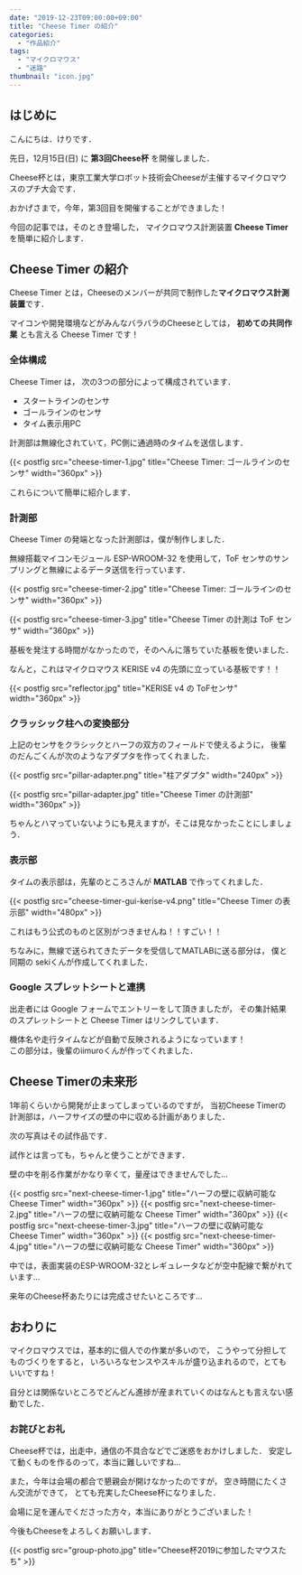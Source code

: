 ```yaml
---
date: "2019-12-23T09:00:00+09:00"
title: "Cheese Timer の紹介"
categories:
  - "作品紹介"
tags:
  - "マイクロマウス"
  - "迷路"
thumbnail: "icon.jpg"
---
```


## はじめに

こんにちは．けりです．

先日，12月15日(日) に **第3回Cheese杯** を開催しました．

Cheese杯とは，東京工業大学ロボット技術会Cheeseが主催するマイクロマウスのプチ大会です．

おかげさまで，今年，第3回目を開催することができました！

今回の記事では，そのとき登場した，
マイクロマウス計測装置 **Cheese Timer** を簡単に紹介します．

<!--more-->

## Cheese Timer の紹介

Cheese Timer とは，Cheeseのメンバーが共同で制作した**マイクロマウス計測装置**です．

マイコンや開発環境などがみんなバラバラのCheeseとしては，
**初めての共同作業** とも言える Cheese Timer です！

### 全体構成

Cheese Timer は，
次の3つの部分によって構成されています．

- スタートラインのセンサ
- ゴールラインのセンサ
- タイム表示用PC

計測部は無線化されていて，PC側に通過時のタイムを送信します．

{{< postfig src="cheese-timer-1.jpg" title="Cheese Timer: ゴールラインのセンサ" width="360px" >}}

これらについて簡単に紹介します．

### 計測部

Cheese Timer の発端となった計測部は，僕が制作しました．

無線搭載マイコンモジュール ESP-WROOM-32 を使用して，ToF センサのサンプリングと無線によるデータ送信を行っています．

{{< postfig src="cheese-timer-2.jpg" title="Cheese Timer: ゴールラインのセンサ" width="360px" >}}

{{< postfig src="cheese-timer-3.jpg" title="Cheese Timer の計測は ToF センサ" width="360px" >}}

基板を発注する時間がなかったので，そのへんに落ちていた基板を使いました．

なんと，これはマイクロマウス KERISE v4 の先頭に立っている基板です！！

{{< postfig src="reflector.jpg" title="KERISE v4 の ToFセンサ" width="360px" >}}

### クラッシック柱への変換部分

上記のセンサをクラシックとハーフの双方のフィールドで使えるように，
後輩のだんごくんが次のようなアダプタを作ってくれました．

{{< postfig src="pillar-adapter.png" title="柱アダプタ" width="240px" >}}

{{< postfig src="pillar-adapter.jpg" title="Cheese Timer の計測部" width="360px" >}}

ちゃんとハマっていないようにも見えますが，そこは見なかったことにしましょう．

### 表示部

タイムの表示部は，先輩のところさんが **MATLAB** で作ってくれました．

{{< postfig src="cheese-timer-gui-kerise-v4.png" title="Cheese Timer の表示部" width="480px" >}}

これはもう公式のものと区別がつきませんね！！すごい！！

ちなみに，無線で送られてきたデータを受信してMATLABに送る部分は，
僕と同期の sekiくんが作成してくれました．

### Google スプレットシートと連携

出走者には Google フォームでエントリーをして頂きましたが，
その集計結果のスプレットシートと Cheese Timer はリンクしています．

機体名や走行タイムなどが自動で反映されるようになっています！  
この部分は，後輩のiimuroくんが作ってくれました．

## Cheese Timerの未来形

1年前くらいから開発が止まってしまっているのですが，
当初Cheese Timerの計測部は，ハーフサイズの壁の中に収める計画がありました．

次の写真はその試作品です．

試作とは言っても，ちゃんと使うことができます．

壁の中を削る作業がかなり辛くて，量産はできませんでした...

{{< postfig src="next-cheese-timer-1.jpg" title="ハーフの壁に収納可能な Cheese Timer" width="360px" >}}
{{< postfig src="next-cheese-timer-2.jpg" title="ハーフの壁に収納可能な Cheese Timer" width="360px" >}}
{{< postfig src="next-cheese-timer-3.jpg" title="ハーフの壁に収納可能な Cheese Timer" width="360px" >}}
{{< postfig src="next-cheese-timer-4.jpg" title="ハーフの壁に収納可能な Cheese Timer" width="360px" >}}

中では，表面実装のESP-WROOM-32とレギュレータなどが空中配線で繋がれています...

来年のCheese杯あたりには完成させたいところです...

## おわりに

マイクロマウスでは，基本的に個人での作業が多いので，
こうやって分担してものづくりをすると，
いろいろなセンスやスキルが盛り込まれるので，とてもいいですね！

自分とは関係ないところでどんどん進捗が産まれていくのはなんとも言えない感動でした．

### お詫びとお礼

Cheese杯では，出走中，通信の不具合などでご迷惑をおかけしました．
安定して動くものを作るのって，本当に難しいですね...

また，今年は会場の都合で懇親会が開けなかったのですが，
空き時間にたくさん交流ができて，
とても充実したCheese杯になりました．

会場に足を運んでくださった方々，本当にありがとうございました！

今後もCheeseをよろしくお願いします．

{{< postfig src="group-photo.jpg" title="Cheese杯2019に参加したマウスたち" >}}
